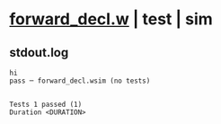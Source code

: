 # [forward_decl.w](../../../../../examples/tests/valid/forward_decl.w) | test | sim

## stdout.log
```log
hi
pass ─ forward_decl.wsim (no tests)
 
 
Tests 1 passed (1)
Duration <DURATION>
```

